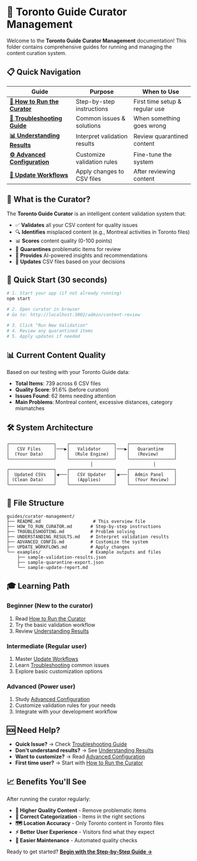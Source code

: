 # 🤵 Toronto Guide Curator Management

Welcome to the **Toronto Guide Curator Management** documentation! This folder contains comprehensive guides for running and managing the content curation system.

## 📋 Quick Navigation

| Guide | Purpose | When to Use |
|-------|---------|-------------|
| **[🚀 How to Run the Curator](./HOW_TO_RUN_CURATOR.md)** | Step-by-step instructions | First time setup & regular use |
| **[🔧 Troubleshooting Guide](./TROUBLESHOOTING.md)** | Common issues & solutions | When something goes wrong |
| **[📊 Understanding Results](./UNDERSTANDING_RESULTS.md)** | Interpret validation results | Review quarantined content |
| **[⚙️ Advanced Configuration](./ADVANCED_CONFIG.md)** | Customize validation rules | Fine-tune the system |
| **[🔄 Update Workflows](./UPDATE_WORKFLOWS.md)** | Apply changes to CSV files | After reviewing content |

## 🎯 What is the Curator?

The **Toronto Guide Curator** is an intelligent content validation system that:

- ✅ **Validates** all your CSV content for quality issues
- 🔍 **Identifies** misplaced content (e.g., Montreal activities in Toronto files)
- 📊 **Scores** content quality (0-100 points)
- 🚨 **Quarantines** problematic items for review
- 🤖 **Provides** AI-powered insights and recommendations
- 📄 **Updates** CSV files based on your decisions

## 🚀 Quick Start (30 seconds)

```bash
# 1. Start your app (if not already running)
npm start

# 2. Open curator in browser
# Go to: http://localhost:3002/admin/content-review

# 3. Click "Run New Validation"
# 4. Review any quarantined items
# 5. Apply updates if needed
```

## 📊 Current Content Quality

Based on our testing with your Toronto Guide data:

- **Total Items**: 739 across 6 CSV files
- **Quality Score**: 91.6% (before curation)
- **Issues Found**: 62 items needing attention
- **Main Problems**: Montreal content, excessive distances, category mismatches

## 🛠️ System Architecture

```
┌─────────────────┐    ┌─────────────────┐    ┌─────────────────┐
│   CSV Files     │───▶│   Validator     │───▶│   Quarantine    │
│  (Your Data)    │    │  (Rule Engine)  │    │   (Review)      │
└─────────────────┘    └─────────────────┘    └─────────────────┘
                                │                       │
┌─────────────────┐    ┌─────────────────┐    ┌─────────────────┐
│  Updated CSVs   │◀───│   CSV Updater   │◀───│  Admin Panel    │
│ (Clean Data)    │    │   (Applies)     │    │  (Your Review)  │
└─────────────────┘    └─────────────────┘    └─────────────────┘
```

## 📁 File Structure

```
guides/curator-management/
├── README.md                    # This overview file
├── HOW_TO_RUN_CURATOR.md       # Step-by-step instructions
├── TROUBLESHOOTING.md          # Problem solving
├── UNDERSTANDING_RESULTS.md    # Interpret validation results
├── ADVANCED_CONFIG.md          # Customize the system
├── UPDATE_WORKFLOWS.md         # Apply changes
└── examples/                   # Example outputs and files
    ├── sample-validation-results.json
    ├── sample-quarantine-export.json
    └── sample-update-report.md
```

## 🎓 Learning Path

### **Beginner** (New to the curator)
1. Read [How to Run the Curator](./HOW_TO_RUN_CURATOR.md)
2. Try the basic validation workflow
3. Review [Understanding Results](./UNDERSTANDING_RESULTS.md)

### **Intermediate** (Regular user)
1. Master [Update Workflows](./UPDATE_WORKFLOWS.md)
2. Learn [Troubleshooting](./TROUBLESHOOTING.md) common issues
3. Explore basic customization options

### **Advanced** (Power user)
1. Study [Advanced Configuration](./ADVANCED_CONFIG.md)
2. Customize validation rules for your needs
3. Integrate with your development workflow

## 🆘 Need Help?

- **Quick Issue?** → Check [Troubleshooting Guide](./TROUBLESHOOTING.md)
- **Don't understand results?** → See [Understanding Results](./UNDERSTANDING_RESULTS.md)
- **Want to customize?** → Read [Advanced Configuration](./ADVANCED_CONFIG.md)
- **First time user?** → Start with [How to Run the Curator](./HOW_TO_RUN_CURATOR.md)

## 📈 Benefits You'll See

After running the curator regularly:

- **🎯 Higher Quality Content** - Remove problematic items
- **📍 Correct Categorization** - Items in the right sections  
- **🗺️ Location Accuracy** - Only Toronto content in Toronto files
- **⚡ Better User Experience** - Visitors find what they expect
- **🔧 Easier Maintenance** - Automated quality checks

Ready to get started? **[Begin with the Step-by-Step Guide →](./HOW_TO_RUN_CURATOR.md)** 